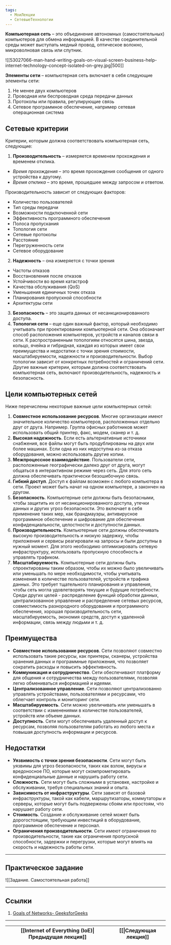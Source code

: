 ```yaml
---
tags:
  - МоиЛекции
  - СетевыеТехнологии
---
```

**Компьютерная сеть** – это объединение автономных (самостоятельных) компьютеров для обмена информацией. В качестве соединительной среды может выступать медный провод, оптическое волокно, микроволновая связь или спутник. 

![[53027066-man-hand-writing-goals-on-visual-screen-business-help-internet-technology-concept-isolated-on-grey.jpg|500]]

**Элементы сети** – компьютерная сеть включает в себя следующие элементы сети:

1. Не менее двух компьютеров 
2. Проводная или беспроводная среда передачи данных 
3. Протоколы или правила, регулирующие связь 
4. Сетевое программное обеспечение, например сетевая операционная система

## Сетевые критерии

Критерии, которым должна соответствовать компьютерная сеть, следующие:

1. **Производительность** – измеряется временем прохождения и временем отклика.

- *Время прохождения* – это время прохождения сообщения от одного устройства к другому. 
- *Время отклика* – это время, прошедшее между запросом и ответом. 

Производительность зависит от следующих факторов: 
- Количество пользователей 
- Тип среды передачи 
- Возможности подключенной сети 
- Эффективность программного обеспечения 
- Полоса пропускания 
- Топология сети 
- Сетевые протоколы 
- Расстояние
- Перегруженность сети 
- Сетевое оборудование

2. **Надежность** – она измеряется с точки зрения 
- Частоты отказов
- Восстановления после отказов 
- Устойчивости во время катастроф 
- Качества обслуживания (QoS) 
- Уменьшения единичных точек отказа 
- Планирования пропускной способности 
- Архитектуры сети

3. **Безопасность** – это защита данных от несанкционированного доступа.
4. **Топология сети** – еще один важный фактор, который необходимо учитывать при проектировании компьютерной сети. Она обозначает способ расположения компьютеров, устройств и каналов связи в сети. К распространенным топологиям относятся шина, звезда, кольцо, ячейка и гибридная, каждая из которых имеет свои преимущества и недостатки с точки зрения стоимости, масштабируемости, надежности и производительности. 
Выбор топологии зависит от конкретных потребностей и ограничений сети. Другие важные критерии, которым должна соответствовать компьютерная сеть, включают производительность, надежность и безопасность.

## Цели компьютерных сетей

Ниже перечислены некоторые важные цели компьютерных сетей:

1. **Совместное использование ресурсов**. Многие организации имеют значительное количество компьютеров, расположенных отдельно друг от друга. Например. Группа офисных работников может использовать общий принтер, факс, модем, сканер и т. д. 
2. **Высокая надежность**. Если есть альтернативные источники снабжения, все файлы могут быть продублированы на двух или более машинах. Если одна из них недоступна из-за отказа оборудования, можно использовать другие копии. 
3. **Межпроцессное взаимодействие**. Пользователи сети, расположенные географически далеко друг от друга, могут общаться в интерактивном режиме через сеть. Для этого сеть должна обеспечивать практически безошибочную связь. 
4. **Гибкий доступ**. Доступ к файлам возможен с любого компьютера в сети. Проект может быть начат на одном компьютере, а закончен на другом. 
5. **Безопасность**. Компьютерные сети должны быть безопасными, чтобы защитить их от несанкционированного доступа, утечки данных и других угроз безопасности. Это включает в себя применение таких мер, как брандмауэры, антивирусное программное обеспечение и шифрование для обеспечения конфиденциальности, целостности и доступности данных. 
6. **Производительность**. Компьютерные сети должны обеспечивать высокую производительность и низкую задержку, чтобы приложения и сервисы реагировали на запросы и были доступны в нужный момент. Для этого необходимо оптимизировать сетевую инфраструктуру, использовать пропускную способность и управлять трафиком. 
7. **Масштабируемость**. Компьютерные сети должны быть спроектированы таким образом, чтобы их можно было увеличивать или уменьшать по мере необходимости, чтобы учитывать изменения в количестве пользователей, устройств и трафика данных. Это требует тщательного планирования и управления, чтобы сеть могла удовлетворять текущие и будущие потребности. Среди других целей - распределение функций обработки данных, централизованное управление и распределение сетевых ресурсов, совместимость разнородного оборудования и программного обеспечения, хорошая производительность сети, масштабируемость, экономия средств, доступ к удаленной информации, связь между людьми и т. д.

## Преимущества

- **Совместное использование ресурсов**. Сети позволяют совместно использовать такие ресурсы, как принтеры, сканеры, устройства хранения данных и программные приложения, что позволяет сократить расходы и повысить эффективность. 
- **Коммуникация и сотрудничество**. Сети обеспечивают платформу для общения и сотрудничества между пользователями, позволяя легко обмениваться информацией и идеями. 
- **Централизованное управление**. Сети позволяют централизованно управлять устройствами, пользователями и ресурсами, что облегчает контроль и мониторинг сети. 
- **Масштабируемость**. Сети можно увеличивать или уменьшать в соответствии с изменениями в количестве пользователей, устройств или объеме данных. 
- **Доступность**. Сети могут обеспечивать удаленный доступ к ресурсам, позволяя пользователям работать из любого места и повышая доступность информации и ресурсов. 

## Недостатки

- **Уязвимость с точки зрения безопасности**. Сети могут быть уязвимы для угроз безопасности, таких как взлом, вирусы и вредоносное ПО, которые могут скомпрометировать конфиденциальные данные и нарушить работу сети. 
- **Сложность**. Сети могут быть сложными в установке, настройке и обслуживании, требуя специальных знаний и опыта. 
- **Зависимость от инфраструктуры**. Сети зависят от базовой инфраструктуры, такой как кабели, маршрутизаторы, коммутаторы и серверы, которые могут быть подвержены сбоям или простоям, что нарушает работу сети. 
- **Стоимость**. Создание и обслуживание сетей может быть дорогостоящим, требующим инвестиций в оборудование, программное обеспечение и персонал. 
- **Ограничения производительности**. Сети имеют ограничения по производительности, такие как ограничения пропускной способности, задержки и перегрузки, которые могут влиять на скорость и надежность работы сети.

---
## Практическое задание

![[Задание. Самостоятельная работа]]

---
## Ссылки

1. [Goals of Networks- GeeksforGeeks](https://www.geeksforgeeks.org/goals-of-networks/)

---

| [[Internet of Everything (IoE)\|Предыдущая лекция]] | [[\|Следующая лекция]] |
| --------------------------------------------------- | ---------------------- |
